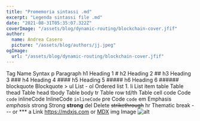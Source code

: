 ```yaml
---
title: "Promemoria sintassi .md"
excerpt: "Legenda sintassi file .md"
date: "2021-08-31T05:35:07.322Z"
coverImage: "/assets/blog/dynamic-routing/blockchain-cover.jfif"
author:
  name: Andrea Casero
  picture: "/assets/blog/authors/jj.jpeg"
ogImage:
  url: "/assets/blog/dynamic-routing/blockchain-cover.jfif"
---
```


Tag Name Syntax
p Paragraph
h1 Heading 1 #
h2 Heading 2 ##
h3 Heading 3 ###
h4 Heading 4 ####
h5 Heading 5 #####
h6 Heading 6 ######
blockquote Blockquote >
ul List -
ol Ordered list 1.
li List item
table Table
thead Table head
tbody Table body
tr Table row
td/th Table cell
code Code `code`
inlineCode InlineCode `inlineCode`
pre Code `code`
em Emphasis _emphasis_
strong Strong **strong**
del Delete ~~strikethrough~~
hr Thematic break --- or \*\*\*
a Link <https://mdxjs.com> or [MDX](https://mdxjs.com)
img Image ![alt](https://mdx-logo.now.sh)

